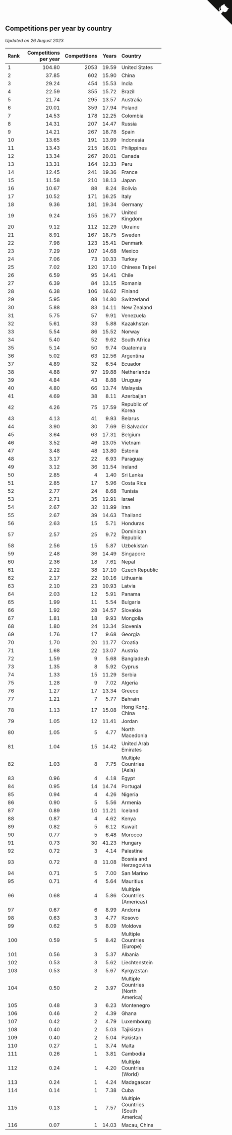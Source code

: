 ## Competitions per year by country

*Updated on 26 August 2023*

| Rank | Competitions per year | Competitions | Years | Country |
| :--- | ---: | ---: | ---: | :--- |
| 1 | 104.80 | 2053 | 19.59 | United States |
| 2 | 37.85 | 602 | 15.90 | China |
| 3 | 29.24 | 454 | 15.53 | India |
| 4 | 22.59 | 355 | 15.72 | Brazil |
| 5 | 21.74 | 295 | 13.57 | Australia |
| 6 | 20.01 | 359 | 17.94 | Poland |
| 7 | 14.53 | 178 | 12.25 | Colombia |
| 8 | 14.31 | 207 | 14.47 | Russia |
| 9 | 14.21 | 267 | 18.78 | Spain |
| 10 | 13.65 | 191 | 13.99 | Indonesia |
| 11 | 13.43 | 215 | 16.01 | Philippines |
| 12 | 13.34 | 267 | 20.01 | Canada |
| 13 | 13.31 | 164 | 12.33 | Peru |
| 14 | 12.45 | 241 | 19.36 | France |
| 15 | 11.58 | 210 | 18.13 | Japan |
| 16 | 10.67 | 88 | 8.24 | Bolivia |
| 17 | 10.52 | 171 | 16.25 | Italy |
| 18 | 9.36 | 181 | 19.34 | Germany |
| 19 | 9.24 | 155 | 16.77 | United Kingdom |
| 20 | 9.12 | 112 | 12.29 | Ukraine |
| 21 | 8.91 | 167 | 18.75 | Sweden |
| 22 | 7.98 | 123 | 15.41 | Denmark |
| 23 | 7.29 | 107 | 14.68 | Mexico |
| 24 | 7.06 | 73 | 10.33 | Turkey |
| 25 | 7.02 | 120 | 17.10 | Chinese Taipei |
| 26 | 6.59 | 95 | 14.41 | Chile |
| 27 | 6.39 | 84 | 13.15 | Romania |
| 28 | 6.38 | 106 | 16.62 | Finland |
| 29 | 5.95 | 88 | 14.80 | Switzerland |
| 30 | 5.88 | 83 | 14.11 | New Zealand |
| 31 | 5.75 | 57 | 9.91 | Venezuela |
| 32 | 5.61 | 33 | 5.88 | Kazakhstan |
| 33 | 5.54 | 86 | 15.52 | Norway |
| 34 | 5.40 | 52 | 9.62 | South Africa |
| 35 | 5.14 | 50 | 9.74 | Guatemala |
| 36 | 5.02 | 63 | 12.56 | Argentina |
| 37 | 4.89 | 32 | 6.54 | Ecuador |
| 38 | 4.88 | 97 | 19.88 | Netherlands |
| 39 | 4.84 | 43 | 8.88 | Uruguay |
| 40 | 4.80 | 66 | 13.74 | Malaysia |
| 41 | 4.69 | 38 | 8.11 | Azerbaijan |
| 42 | 4.26 | 75 | 17.59 | Republic of Korea |
| 43 | 4.13 | 41 | 9.93 | Belarus |
| 44 | 3.90 | 30 | 7.69 | El Salvador |
| 45 | 3.64 | 63 | 17.31 | Belgium |
| 46 | 3.52 | 46 | 13.05 | Vietnam |
| 47 | 3.48 | 48 | 13.80 | Estonia |
| 48 | 3.17 | 22 | 6.93 | Paraguay |
| 49 | 3.12 | 36 | 11.54 | Ireland |
| 50 | 2.85 | 4 | 1.40 | Sri Lanka |
| 51 | 2.85 | 17 | 5.96 | Costa Rica |
| 52 | 2.77 | 24 | 8.68 | Tunisia |
| 53 | 2.71 | 35 | 12.91 | Israel |
| 54 | 2.67 | 32 | 11.99 | Iran |
| 55 | 2.67 | 39 | 14.63 | Thailand |
| 56 | 2.63 | 15 | 5.71 | Honduras |
| 57 | 2.57 | 25 | 9.72 | Dominican Republic |
| 58 | 2.56 | 15 | 5.87 | Uzbekistan |
| 59 | 2.48 | 36 | 14.49 | Singapore |
| 60 | 2.36 | 18 | 7.61 | Nepal |
| 61 | 2.22 | 38 | 17.10 | Czech Republic |
| 62 | 2.17 | 22 | 10.16 | Lithuania |
| 63 | 2.10 | 23 | 10.93 | Latvia |
| 64 | 2.03 | 12 | 5.91 | Panama |
| 65 | 1.99 | 11 | 5.54 | Bulgaria |
| 66 | 1.92 | 28 | 14.57 | Slovakia |
| 67 | 1.81 | 18 | 9.93 | Mongolia |
| 68 | 1.80 | 24 | 13.34 | Slovenia |
| 69 | 1.76 | 17 | 9.68 | Georgia |
| 70 | 1.70 | 20 | 11.77 | Croatia |
| 71 | 1.68 | 22 | 13.07 | Austria |
| 72 | 1.59 | 9 | 5.68 | Bangladesh |
| 73 | 1.35 | 8 | 5.92 | Cyprus |
| 74 | 1.33 | 15 | 11.29 | Serbia |
| 75 | 1.28 | 9 | 7.02 | Algeria |
| 76 | 1.27 | 17 | 13.34 | Greece |
| 77 | 1.21 | 7 | 5.77 | Bahrain |
| 78 | 1.13 | 17 | 15.08 | Hong Kong, China |
| 79 | 1.05 | 12 | 11.41 | Jordan |
| 80 | 1.05 | 5 | 4.77 | North Macedonia |
| 81 | 1.04 | 15 | 14.42 | United Arab Emirates |
| 82 | 1.03 | 8 | 7.75 | Multiple Countries (Asia) |
| 83 | 0.96 | 4 | 4.18 | Egypt |
| 84 | 0.95 | 14 | 14.74 | Portugal |
| 85 | 0.94 | 4 | 4.26 | Nigeria |
| 86 | 0.90 | 5 | 5.56 | Armenia |
| 87 | 0.89 | 10 | 11.21 | Iceland |
| 88 | 0.87 | 4 | 4.62 | Kenya |
| 89 | 0.82 | 5 | 6.12 | Kuwait |
| 90 | 0.77 | 5 | 6.48 | Morocco |
| 91 | 0.73 | 30 | 41.23 | Hungary |
| 92 | 0.72 | 3 | 4.14 | Palestine |
| 93 | 0.72 | 8 | 11.08 | Bosnia and Herzegovina |
| 94 | 0.71 | 5 | 7.00 | San Marino |
| 95 | 0.71 | 4 | 5.64 | Mauritius |
| 96 | 0.68 | 4 | 5.86 | Multiple Countries (Americas) |
| 97 | 0.67 | 6 | 8.99 | Andorra |
| 98 | 0.63 | 3 | 4.77 | Kosovo |
| 99 | 0.62 | 5 | 8.09 | Moldova |
| 100 | 0.59 | 5 | 8.42 | Multiple Countries (Europe) |
| 101 | 0.56 | 3 | 5.37 | Albania |
| 102 | 0.53 | 3 | 5.62 | Liechtenstein |
| 103 | 0.53 | 3 | 5.67 | Kyrgyzstan |
| 104 | 0.50 | 2 | 3.97 | Multiple Countries (North America) |
| 105 | 0.48 | 3 | 6.23 | Montenegro |
| 106 | 0.46 | 2 | 4.39 | Ghana |
| 107 | 0.42 | 2 | 4.79 | Luxembourg |
| 108 | 0.40 | 2 | 5.03 | Tajikistan |
| 109 | 0.40 | 2 | 5.04 | Pakistan |
| 110 | 0.27 | 1 | 3.74 | Malta |
| 111 | 0.26 | 1 | 3.81 | Cambodia |
| 112 | 0.24 | 1 | 4.20 | Multiple Countries (World) |
| 113 | 0.24 | 1 | 4.24 | Madagascar |
| 114 | 0.14 | 1 | 7.38 | Cuba |
| 115 | 0.13 | 1 | 7.57 | Multiple Countries (South America) |
| 116 | 0.07 | 1 | 14.03 | Macau, China |


<a href="https://github.com/JustinTimeCuber/wca_statistics" class="github-corner" aria-label="View source on Github"><svg width="80" height="80" viewBox="0 0 250 250" style="fill:#151513; color:#fff; position: absolute; top: 0; border: 0; right: 0;" aria-hidden="true"><path d="M0,0 L115,115 L130,115 L142,142 L250,250 L250,0 Z"></path><path d="M128.3,109.0 C113.8,99.7 119.0,89.6 119.0,89.6 C122.0,82.7 120.5,78.6 120.5,78.6 C119.2,72.0 123.4,76.3 123.4,76.3 C127.3,80.9 125.5,87.3 125.5,87.3 C122.9,97.6 130.6,101.9 134.4,103.2" fill="currentColor" style="transform-origin: 130px 106px;" class="octo-arm"></path><path d="M115.0,115.0 C114.9,115.1 118.7,116.5 119.8,115.4 L133.7,101.6 C136.9,99.2 139.9,98.4 142.2,98.6 C133.8,88.0 127.5,74.4 143.8,58.0 C148.5,53.4 154.0,51.2 159.7,51.0 C160.3,49.4 163.2,43.6 171.4,40.1 C171.4,40.1 176.1,42.5 178.8,56.2 C183.1,58.6 187.2,61.8 190.9,65.4 C194.5,69.0 197.7,73.2 200.1,77.6 C213.8,80.2 216.3,84.9 216.3,84.9 C212.7,93.1 206.9,96.0 205.4,96.6 C205.1,102.4 203.0,107.8 198.3,112.5 C181.9,128.9 168.3,122.5 157.7,114.1 C157.9,116.9 156.7,120.9 152.7,124.9 L141.0,136.5 C139.8,137.7 141.6,141.9 141.8,141.8 Z" fill="currentColor" class="octo-body"></path></svg></a><style>.github-corner:hover .octo-arm{animation:octocat-wave 560ms ease-in-out}@keyframes octocat-wave{0%,100%{transform:rotate(0)}20%,60%{transform:rotate(-25deg)}40%,80%{transform:rotate(10deg)}}@media (max-width:500px){.github-corner:hover .octo-arm{animation:none}.github-corner .octo-arm{animation:octocat-wave 560ms ease-in-out}}</style>
